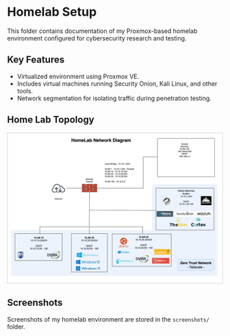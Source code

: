 # Homelab Setup

This folder contains documentation of my Proxmox-based homelab environment configured for cybersecurity research and testing.

## Key Features
- Virtualized environment using Proxmox VE.
- Includes virtual machines running Security Onion, Kali Linux, and other tools.
- Network segmentation for isolating traffic during penetration testing.

## Home Lab Topology
![Home Lab Network Diagram](https://raw.githubusercontent.com/Pharns/Pharns/main/homelab-setup/screenshots/CNN%20Network%20Diagram-Github.jpg)

## Screenshots
Screenshots of my homelab environment are stored in the `screenshots/` folder.
